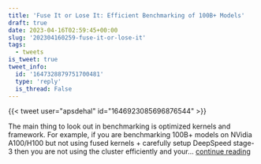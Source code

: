 ```yaml
---
title: 'Fuse It or Lose It: Efficient Benchmarking of 100B+ Models'
draft: true
date: 2023-04-16T02:59:45+00:00
slug: '202304160259-fuse-it-or-lose-it'
tags:
  - tweets
is_tweet: true
tweet_info:
  id: '1647328879751700481'
  type: 'reply'
  is_thread: False
---
```




{{< tweet user="apsdehal" id="1646923085696876544" >}}

The main thing to look out in benchmarking is optimized kernels and framework. For example, if you are benchmarking 100B+ models on NVidia A100/H100 but not using fused kernels + carefully setup DeepSpeed stage-3 then you are not using the cluster efficiently and your… [continue reading](https://x.com/sytelus/status/1647328879751700481)
